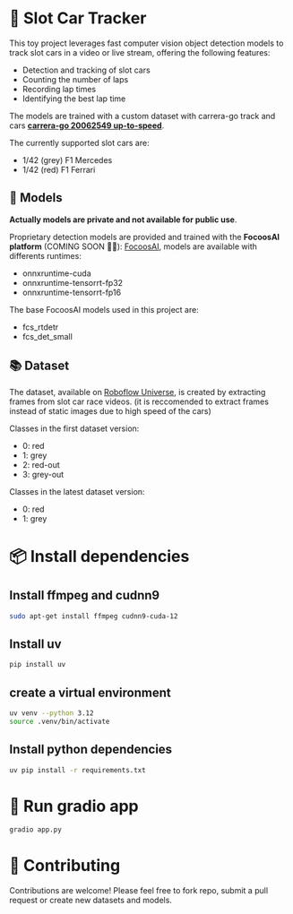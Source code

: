 # 🚗 Slot Car Tracker 

This toy project leverages fast computer vision object detection models to track slot cars in a video or live stream, offering the following features:

- Detection and tracking of slot cars
- Counting the number of laps
- Recording lap times
- Identifying the best lap time

The models are trained with a custom dataset with carrera-go track and cars **[carrera-go 20062549 up-to-speed](https://www.carrera-toys.com/it/product/20062549-up-to-speed)**. 

The currently supported slot cars are:

- 1/42 (grey) F1 Mercedes 
- 1/42 (red) F1 Ferrari


## 🤖 Models

**Actually models are private and not available for public use**.

Proprietary detection models are provided and trained with the **FocoosAI platform** (COMING SOON 🚀🚀):
[FocoosAI](https://focoosai.com), models are available with differents runtimes:

- onnxruntime-cuda
- onnxruntime-tensorrt-fp32
- onnxruntime-tensorrt-fp16

The base FocoosAI models used in this project are:

- fcs_rtdetr
- fcs_det_small





## 📚 Dataset
The dataset, available on [Roboflow Universe](https://universe.roboflow.com/curiousdolphin-nlvx3/carrera-go), is created by extracting frames from slot car race videos. (it is reccomended to extract frames instead of static images due to high speed of the cars)

Classes in the first dataset version:
- 0: red
- 1: grey
- 2: red-out
- 3: grey-out

Classes in the latest dataset version:
- 0: red
- 1: grey

# 📦 Install dependencies 

## Install ffmpeg and cudnn9
```bash
sudo apt-get install ffmpeg cudnn9-cuda-12
```


## Install uv
```bash
pip install uv
```

## create a virtual environment
```bash
uv venv --python 3.12
source .venv/bin/activate
```

## Install python dependencies
```bash
uv pip install -r requirements.txt
```

# 🚀 Run gradio app
```bash
gradio app.py
```

# 🤝 Contributing

Contributions are welcome! Please feel free to fork repo, submit a pull request or create new datasets and models.

